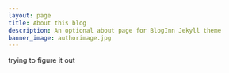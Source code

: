 ```yaml
---
layout: page
title: About this blog
description: An optional about page for BlogInn Jekyll theme
banner_image: authorimage.jpg
---
```


trying to figure it out
<!--
**Karl Niebuhr** is an avid reader, and curious character. He is also eclectic.

>Eclectic: a person who derives ideas, style, or taste from a broad and diverse range of sources.

That's because Karl doesn't like to limit himself to one topic like the area of his study. Speaking of study, he is a Computer Science Master's student. With a passionate interested in the fields of Machine Learning, Artificial Intelligence, Cryptography, Security and distributed technologies.

Whenever he is not reachable in any of the social networks he is likely abducted, just devouring information or forging malicious plans about worl.. Universe domination. Because as he uses to say, it is hard to guarantee a general entropy minimization so he'd better take control of things.  

*He loves to communicate with people so feel free to reach out to him!* -->
